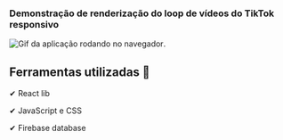 ### Demonstração de renderização do loop de vídeos do TikTok responsivo

![Gif da aplicação rodando no navegador](gif).

## Ferramentas utilizadas :hammer:

✔ React lib

✔ JavaScript e CSS

✔ Firebase database
